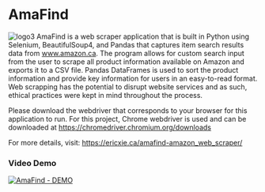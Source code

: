 # AmaFind
![logo3](https://user-images.githubusercontent.com/66566975/201503411-b0c66b66-94bd-429b-933e-758ffc8827a8.png)
AmaFind is a web scraper application that is built in Python using Selenium, BeautifulSoup4, and Pandas that captures item search results data from www.amazon.ca. The program allows for custom search input from the user to scrape all product information available on Amazon and exports it to a CSV file. Pandas DataFrames is used to sort the product information and provide key information for users in an easy-to-read format. Web scrapping has the potential to disrupt website services and as such, ethical practices were kept in mind throughout the process.

Please download the webdriver that corresponds to your browser for this application to run.
For this project, Chrome webdriver is used and can be downloaded at https://chromedriver.chromium.org/downloads

For more details, visit: https://ericxie.ca/amafind-amazon_web_scraper/

### Video Demo
[![AmaFind - DEMO](https://i.imgur.com/MbHM6YU.png)](https://youtu.be/7JiUlha6u1A)
